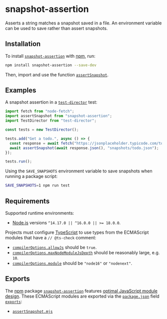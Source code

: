 # snapshot-assertion

Asserts a string matches a snapshot saved in a file. An environment variable can be used to save rather than assert snapshots.

## Installation

To install [`snapshot-assertion`](https://npm.im/snapshot-assertion) with [npm](https://npmjs.com/get-npm), run:

```sh
npm install snapshot-assertion --save-dev
```

Then, import and use the function [`assertSnapshot`](./assertSnapshot.mjs).

## Examples

A snapshot assertion in a [`test-director`](https://npm.im/test-director) test:

```js
import fetch from "node-fetch";
import assertSnapshot from "snapshot-assertion";
import TestDirector from "test-director";

const tests = new TestDirector();

tests.add("Get a todo.", async () => {
  const response = await fetch("https://jsonplaceholder.typicode.com/todos/1");
  await assertSnapshot(await response.json(), "snapshots/todo.json");
});

tests.run();
```

Using the `SAVE_SNAPSHOTS` environment variable to save snapshots when running a package script:

```sh
SAVE_SNAPSHOTS=1 npm run test
```

## Requirements

Supported runtime environments:

- [Node.js](https://nodejs.org) versions `^14.17.0 || ^16.0.0 || >= 18.0.0`.

Projects must configure [TypeScript](https://typescriptlang.org) to use types from the ECMAScript modules that have a `// @ts-check` comment:

- [`compilerOptions.allowJs`](https://typescriptlang.org/tsconfig#allowJs) should be `true`.
- [`compilerOptions.maxNodeModuleJsDepth`](https://typescriptlang.org/tsconfig#maxNodeModuleJsDepth) should be reasonably large, e.g. `10`.
- [`compilerOptions.module`](https://typescriptlang.org/tsconfig#module) should be `"node16"` or `"nodenext"`.

## Exports

The [npm](https://npmjs.com) package [`snapshot-assertion`](https://npm.im/snapshot-assertion) features [optimal JavaScript module design](https://jaydenseric.com/blog/optimal-javascript-module-design). These ECMAScript modules are exported via the [`package.json`](./package.json) field [`exports`](https://nodejs.org/api/packages.html#exports):

- [`assertSnapshot.mjs`](./assertSnapshot.mjs)
